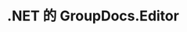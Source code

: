 ---
title: .NET 的 GroupDocs.Editor
type: docs
weight: 10
url: /zh/net/
description: GroupDocs.Editor for .NET API References 包含示例、代码片段和 API 文档。 它提供命名空间、类、接口和其他 API 详细信息。
is_root: true
---